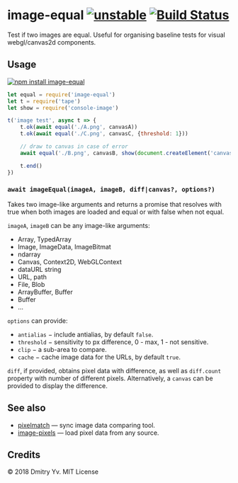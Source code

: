 # image-equal [![unstable](https://img.shields.io/badge/stability-unstable-green.svg)](http://github.com/badges/stability-badges) [![Build Status](https://img.shields.io/travis/dy/image-equal.svg)](https://travis-ci.org/dy/image-equal)

Test if two images are equal. Useful for organising baseline tests for visual webgl/canvas2d components.

## Usage

[![npm install image-equal](https://nodei.co/npm/image-equal.png?mini=true)](https://npmjs.org/package/image-equal/)

```js
let equal = require('image-equal')
let t = require('tape')
let show = require('console-image')

t('image test', async t => {
	t.ok(await equal('./A.png', canvasA))
	t.ok(await equal('./C.png', canvasC, {threshold: 1}))

	// draw to canvas in case of error
	await equal('./B.png', canvasB, show(document.createElement('canvas')))

	t.end()
})
```

### `await imageEqual(imageA, imageB, diff|canvas?, options?)`

Takes two image-like arguments and returns a promise that resolves with true when both images are loaded and equal or with false when not equal.

`imageA`, `imageB` can be any image-like arguments:

* Array, TypedArray
* Image, ImageData, ImageBitmat
* ndarray
* Canvas, Context2D, WebGLContext
* dataURL string
* URL, path
* File, Blob
* ArrayBuffer, Buffer
* Buffer
* ...

`options` can provide:

* `antialias` − include antialias, by default `false`.
* `threshold` − sensitivity to px difference, 0 - max, 1 - not sensitive.
* `clip` − a sub-area to compare.
* `cache` − cache image data for the URLs, by default `true`.

`diff`, if provided, obtains pixel data with difference, as well as `diff.count` property with number of different pixels. Alternatively, a `canvas` can be provided to display the difference.

## See also

* [pixelmatch](https://ghub.io/pixelmatch) — sync image data comparing tool.
* [image-pixels](https://ghub.io/image-pixels) — load pixel data from any source.

## Credits

© 2018 Dmitry Yv. MIT License
